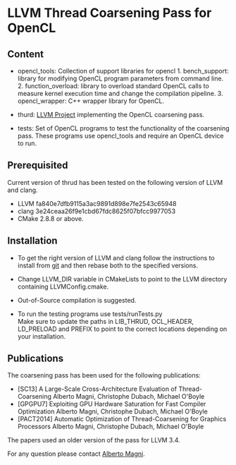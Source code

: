 LLVM Thread Coarsening Pass for OpenCL
======================================

Content
-------

* opencl\_tools: Collection of support libraries for opencl
                 1. bench_support: library for modifying OpenCL program parameters from command line. 
                 2. function_overload: library to overload standard OpenCL calls to measure kernel execution time and change the compilation pipeline.
                 3. opencl_wrapper: C++ wrapper library for OpenCL.

* thurd: [LLVM Project][www/llvmProject] implementing the OpenCL coarsening pass. 

* tests: Set of OpenCL programs to test the functionality of the coarsening pass. 
          These programs use opencl_tools and require an OpenCL device to run. 

Prerequisited
-------------

Current version of thrud has been tested on the following version of LLVM and clang.
* LLVM fa840e7dfb9115a3ac9891d898e7fe2543c65948 
* clang 3e24ceaa26f9e1cbd67fdc8625f07bfcc9977053
* CMake 2.8.8 or above.

Installation
------------

* To get the right version of LLVM and clang follow the instructions to install from [git][www/llvmGit]
and then rebase both to the specified versions.

* Change LLVM\_DIR variable in CMakeLists to point to the LLVM directory containing
  LLVMConfig.cmake.

* Out-of-Source compilation is suggested.

* To run the testing programs use tests/runTests.py  
  Make sure to update the paths in LIB\_THRUD, OCL\_HEADER, LD\_PRELOAD and PREFIX
  to point to the correct locations depending on your installation.

Publications
------------

The coarsening pass has been used for the following publications:

* [SC13] A Large-Scale Cross-Architecture Evaluation of Thread-Coarsening
Alberto Magni, Christophe Dubach, Michael O'Boyle 
* [GPGPU7] Exploiting GPU Hardware Saturation for Fast Compiler Optimization
Alberto Magni, Christophe Dubach, Michael O'Boyle 
* [PACT2014] Automatic Optimization of Thread-Coarsening for Graphics Processors
Alberto Magni, Christophe Dubach, Michael O'Boyle 

The papers used an older version of the pass for LLVM 3.4.

For any question please contact [Alberto Magni][email/alberto].

[email/alberto]: a.magni@sms.ed.ac.uk
[www/llvmProject]: http://llvm.org/docs/Projects.html
[www/llvmGit]: http://llvm.org/docs/GettingStarted.html#git-mirror 
